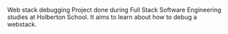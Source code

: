 Web stack debugging
Project done during Full Stack Software Engineering studies at Holberton School. It aims to learn about how to debug a webstack.
